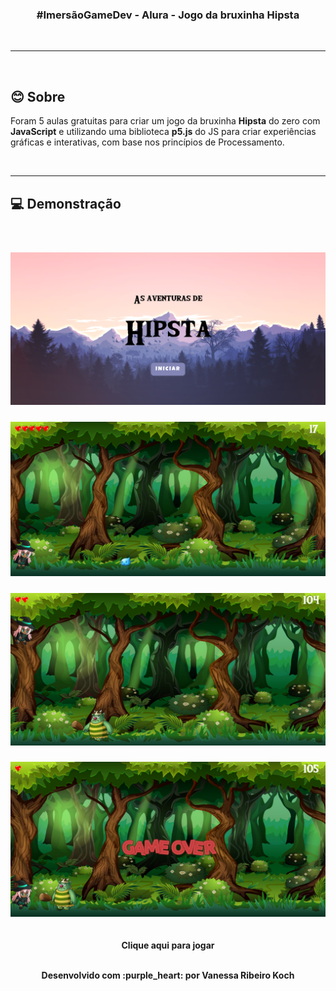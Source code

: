 <h3 align="center">#ImersãoGameDev - Alura - Jogo da bruxinha Hipsta</h3>

<br />

---
<br />

## 😊 Sobre 
Foram 5 aulas gratuitas para criar um jogo da bruxinha **Hipsta** do zero com **JavaScript** e utilizando uma biblioteca **p5.js** do JS para criar experiências gráficas e interativas, com base nos princípios de Processamento.

<br />

---
## :computer: Demonstração

<br />

<h3 align="center">
  <img src="imagens/cenario/1.png"/>
</h3>

<h3 align="center">
  <img src="imagens/cenario/2.png"/>
</h3>

<h3 align="center">
  <img src="imagens/cenario/3.png"/>
</h3>

<h3 align="center">
  <img src="imagens/cenario/4.png"/>
</h3>

<br >

<div align="center">
  <b><a src="https://laughing-jang-8b58e3.netlify.app/">Clique aqui para jogar</a>
</div>

<br />

<p align="center">Desenvolvido com :purple_heart: por  Vanessa Ribeiro Koch</p>

